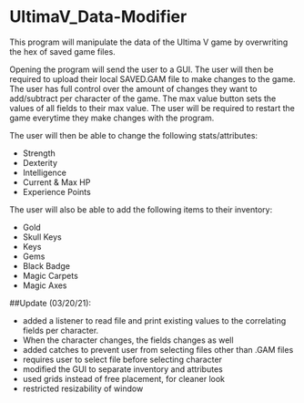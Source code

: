 # UltimaV_Data-Modifier
This program will manipulate the data of the Ultima V game by overwriting the hex of saved game files.

Opening the program will send the user to a GUI. 
The user will then be required to upload their local SAVED.GAM file to make changes to the game.
The user has full control over the amount of changes they want to add/subtract per character of the game. 
The max value button sets the values of all fields to their max value.
The user will be required to restart the game everytime they make changes with the program.

The user will then be able to change the following stats/attributes:
- Strength
- Dexterity
- Intelligence
- Current & Max HP
- Experience Points

The user will also be able to add the following items to their inventory:
- Gold
- Skull Keys
- Keys
- Gems
- Black Badge
- Magic Carpets
- Magic Axes

##Update (03/20/21):

- added a listener to read file and print existing values to the correlating fields per character.
- When the character changes, the fields changes as well
- added catches to prevent user from selecting files other than .GAM files
- requires user to select file before selecting character
- modified the GUI to separate inventory and attributes
- used grids instead of free placement, for cleaner look
- restricted resizability of window
